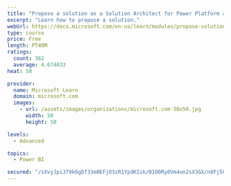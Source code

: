 ```yaml
---
title: "Propose a solution as a Solution Architect for Power Platform and Dynamics 365"
excerpt: "Learn how to propose a solution."
webUrl: https://docs.microsoft.com/en-us/learn/modules/propose-solution/
type: course
price: Free
length: PT40M
ratings:
  count: 362
  average: 4.674033
heat: 50

provider:
  name: Microsoft Learn
  domain: microsoft.com
  images:
    - url: /assets/images/organizations/microsoft.com-50x50.jpg
      width: 50
      height: 50

levels:
  - Advanced

topics:
  - Power BI

secured: "/sXvyJpi379k6gDf33m0EFjO3zR1YpdKIik/01O0Ry0Vm4un2sX3GX/n8Fj5CuCZZ4tCQOmUm1N8zIYg5Nw+X4lVyGFaFA7+dot3oLPZ47gFRH0lFpLCwTtbtQP3ym4Aug35mhB7HiHawzNIunwZGV+FkS/SBm+38Qcqss3zdGGPKNMXw3pJgrgyjUJ9subVuiE45q8A2ZT+VuTR3yq5lJ7wTGVfPnNeX09K0x90wuOwsYXo/+U4FAMuhK/8XSC7D+XTjOyYfquLD/DmlYoutKgQOztKoT9FdcOh2YJodNxXTPj/ZXhE2cuD9ECu/mBpmNmsgXvOEvOd4l/L4nJO5T/xGEEmFQT0Xx8MUCcy9qnptQOTQjYO1F/82Lsp21OTS44Pmq5VbtzBXaa+/XLXK2mgCXiB0m/RHH2l165sKgU=;WTTSCobW/8trVTGwZ/+3Kw=="
---
```


